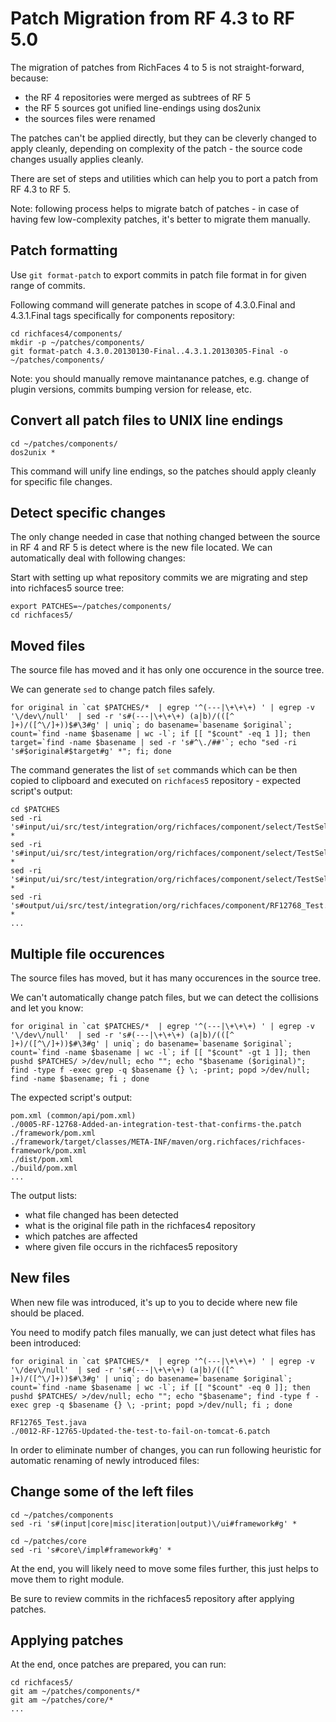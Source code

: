 Patch Migration from RF 4.3 to RF 5.0
=====================================

The migration of patches from RichFaces 4 to 5  is not straight-forward, because:

* the RF 4 repositories were merged as subtrees of RF 5
* the RF 5 sources got unified line-endings using dos2unix
* the sources files were renamed

The patches can't be applied directly, but they can be cleverly changed to apply cleanly,
depending on complexity of the patch - the source code changes usually applies cleanly.

There are set of steps and utilities which can help you to port a patch from RF 4.3 to RF 5.

Note: following process helps to migrate batch of patches - in case of having few low-complexity patches, it's better to migrate them manually.

Patch formatting
----------------

Use `git format-patch` to export commits in patch file format in for given range of commits.

Following command will generate patches in scope of 4.3.0.Final and 4.3.1.Final tags specifically
for components repository:

    cd richfaces4/components/
    mkdir -p ~/patches/components/
    git format-patch 4.3.0.20130130-Final..4.3.1.20130305-Final -o ~/patches/components/

Note: you should manually remove maintanance patches, e.g. change of plugin versions, commits bumping version for release, etc.

Convert all patch files to UNIX line endings
--------------------------------------------

    cd ~/patches/components/
    dos2unix *

This command will unify line endings, so the patches should apply cleanly for specific file changes.

Detect specific changes
-----------------------

The only change needed in case that nothing changed between the source in RF 4 and RF 5
is detect where is the new file located. We can automatically deal with following changes:

Start with setting up what repository commits we are migrating and step into richfaces5 source tree:

    export PATCHES=~/patches/components/
    cd richfaces5/

Moved files
-----------

The source file has moved and it has only one occurence in the source tree.

We can generate `sed` to change patch files safely.

    for original in `cat $PATCHES/*  | egrep '^(---|\+\+\+) ' | egrep -v '\/dev\/null'  | sed -r 's#(---|\+\+\+) (a|b)/(([^ ]+)/([^\/]+))$#\3#g' | uniq`; do basename=`basename $original`; count=`find -name $basename | wc -l`; if [[ "$count" -eq 1 ]]; then target=`find -name $basename | sed -r 's#^\./##'`; echo "sed -ri 's#$original#$target#g' *"; fi; done

The command generates the list of `set` commands which can be then copied to clipboard and executed on `richfaces5` repository - expected script's output:

    cd $PATCHES
    sed -ri 's#input/ui/src/test/integration/org/richfaces/component/select/TestSelectKeyboardSelection.java#framework/src/test/integration/org/richfaces/component/select/TestSelectKeyboardSelection.java#g' *
    sed -ri 's#input/ui/src/test/integration/org/richfaces/component/select/TestSelectMouseSelection.java#framework/src/test/integration/org/richfaces/component/select/TestSelectMouseSelection.java#g' *
    sed -ri 's#input/ui/src/test/integration/org/richfaces/component/select/TestSelectValidation.java#framework/src/test/integration/org/richfaces/component/select/TestSelectValidation.java#g' *
    sed -ri 's#output/ui/src/test/integration/org/richfaces/component/RF12768_Test.java#framework/src/test/integration/org/richfaces/component/tabPanel/RF12768_Test.java#g' *
    ...

Multiple file occurences
------------------------

The source files has moved, but it has many occurences in the source tree.

We can't automatically change patch files, but we can detect the collisions and let you know:

    for original in `cat $PATCHES/*  | egrep '^(---|\+\+\+) ' | egrep -v '\/dev\/null'  | sed -r 's#(---|\+\+\+) (a|b)/(([^ ]+)/([^\/]+))$#\3#g' | uniq`; do basename=`basename $original`; count=`find -name $basename | wc -l`; if [[ "$count" -gt 1 ]]; then pushd $PATCHES/ >/dev/null; echo ""; echo "$basename ($original)"; find -type f -exec grep -q $basename {} \; -print; popd >/dev/null; find -name $basename; fi ; done

The expected script's output:

    pom.xml (common/api/pom.xml)
    ./0005-RF-12768-Added-an-integration-test-that-confirms-the.patch
    ./framework/pom.xml
    ./framework/target/classes/META-INF/maven/org.richfaces/richfaces-framework/pom.xml
    ./dist/pom.xml
    ./build/pom.xml
    ...

The output lists:

* what file changed has been detected
* what is the original file path in the richfaces4 repository
* which patches are affected
* where given file occurs in the richfaces5 repository


New files
---------

When new file was introduced, it's up to you to decide where new file should be placed.

You need to modify patch files manually, we can just detect what files has been introduced:

    for original in `cat $PATCHES/*  | egrep '^(---|\+\+\+) ' | egrep -v '\/dev\/null'  | sed -r 's#(---|\+\+\+) (a|b)/(([^ ]+)/([^\/]+))$#\3#g' | uniq`; do basename=`basename $original`; count=`find -name $basename | wc -l`; if [[ "$count" -eq 0 ]]; then pushd $PATCHES/ >/dev/null; echo ""; echo "$basename"; find -type f -exec grep -q $basename {} \; -print; popd >/dev/null; fi ; done

    RF12765_Test.java
    ./0012-RF-12765-Updated-the-test-to-fail-on-tomcat-6.patch

In order to eliminate number of changes, you can run following heuristic for automatic
renaming of newly introduced files:

Change some of the left files
-----------------------------

    cd ~/patches/components
    sed -ri 's#(input|core|misc|iteration|output)\/ui#framework#g' *

    cd ~/patches/core
    sed -ri 's#core\/impl#framework#g' *

At the end, you will likely need to move some files further, this just helps to move them to right module.

Be sure to review commits in the richfaces5 repository after applying patches.

Applying patches
----------------

At the end, once patches are prepared, you can run:

    cd richfaces5/
    git am ~/patches/components/*
    git am ~/patches/core/*
    ...
